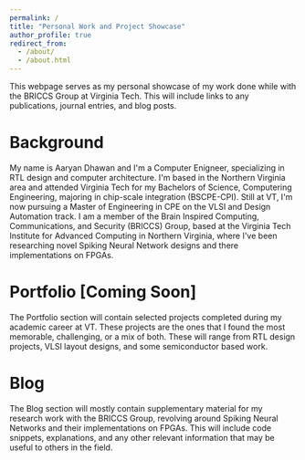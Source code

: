 ```yaml
---
permalink: /
title: "Personal Work and Project Showcase"
author_profile: true
redirect_from: 
  - /about/
  - /about.html
---
```


This webpage serves as my personal showcase of my work done while with the BRICCS Group at Virginia Tech. This will include links to any publications, journal entries, and blog posts. 

Background
=========

My name is Aaryan Dhawan and I'm a Computer Enigneer, specializing in RTL design and computer architecture. I'm based in the Northern Virginia area and attended Virginia Tech for my Bachelors of Science, Computering Engineering, majoring in chip-scale integration (BSCPE-CPI). Still at VT, I'm now pursuing a Master of Engineering in CPE on the VLSI and Design Automation track. I am a member of the Brain Inspired Computing, Communications, and Security (BRICCS) Group, based at the Virginia Tech Institute for Advanced Computing in Northern Virginia, where I've been researching novel Spiking Neural Network designs and there implementations on FPGAs. 

Portfolio [Coming Soon]
=========

The Portfolio section will contain selected projects completed during my academic career at VT. These projects are the ones that I found the most memorable, challenging, or a mix of both. These will range from RTL design projects, VLSI layout designs, and some semiconductor based work. 

Blog
=====

The Blog section will mostly contain supplementary material for my research work with the BRICCS Group, revolving around Spiking Neural Networks and their implementations on FPGAs. This will include code snippets, explanations, and any other relevant information that may be useful to others in the field.